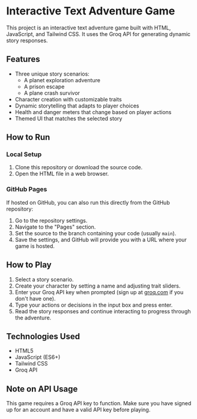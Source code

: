 # Interactive Text Adventure Game

This project is an interactive text adventure game built with HTML, JavaScript, and Tailwind CSS. It uses the Groq API for generating dynamic story responses.

## Features

- Three unique story scenarios:
  - A planet exploration adventure
  - A prison escape
  - A plane crash survivor
- Character creation with customizable traits
- Dynamic storytelling that adapts to player choices
- Health and danger meters that change based on player actions
- Themed UI that matches the selected story

## How to Run

### Local Setup

1. Clone this repository or download the source code.
2. Open the HTML file in a web browser.

### GitHub Pages

If hosted on GitHub, you can also run this directly from the GitHub repository:

1. Go to the repository settings.
2. Navigate to the "Pages" section.
3. Set the source to the branch containing your code (usually `main`).
4. Save the settings, and GitHub will provide you with a URL where your game is hosted.

## How to Play

1. Select a story scenario.
2. Create your character by setting a name and adjusting trait sliders.
3. Enter your Groq API key when prompted (sign up at [groq.com](https://www.groq.com) if you don't have one).
4. Type your actions or decisions in the input box and press enter.
5. Read the story responses and continue interacting to progress through the adventure.

## Technologies Used

- HTML5
- JavaScript (ES6+)
- Tailwind CSS
- Groq API

## Note on API Usage

This game requires a Groq API key to function. Make sure you have signed up for an account and have a valid API key before playing.